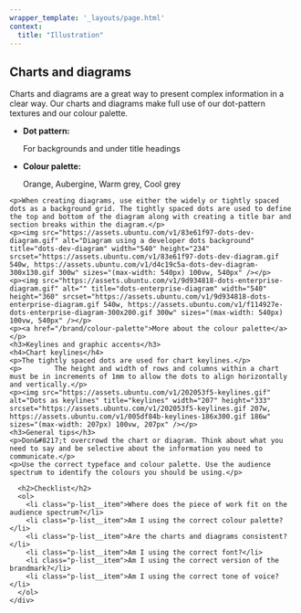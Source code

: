 ```yaml
---
wrapper_template: '_layouts/page.html'
context:
  title: "Illustration"
---
```


<div class="row">
  <div class="col-12">
    <h2>Charts and diagrams</h2>
    <p>Charts and diagrams are a great way to present complex information in a clear way. Our charts and diagrams make full use of our dot-pattern textures and our colour palette.</p>
    <ul class="p-list">
      <li class="p-list__item">
        <p><strong>Dot pattern:</strong></p>
        <p>For backgrounds and under title headings</p>
      </li>
      <li class="p-list__item">
        <p><strong>Colour palette:</strong></p>
        <p>Orange, Aubergine, Warm grey, Cool grey</p>
      </li>
    </ul>

    <p>When creating diagrams, use either the widely or tightly spaced dots as a background grid. The tightly spaced dots are used to define the top and bottom of the diagram along with creating a title bar and section breaks within the diagram.</p>
    <p><img src="https://assets.ubuntu.com/v1/83e61f97-dots-dev-diagram.gif" alt="Diagram using a developer dots background" title="dots-dev-diagram" width="540" height="234" srcset="https://assets.ubuntu.com/v1/83e61f97-dots-dev-diagram.gif 540w, https://assets.ubuntu.com/v1/d4c19c5a-dots-dev-diagram-300x130.gif 300w" sizes="(max-width: 540px) 100vw, 540px" /></p>
    <p><img src="https://assets.ubuntu.com/v1/9d934818-dots-enterprise-diagram.gif" alt="" title="dots-enterprise-diagram" width="540" height="360" srcset="https://assets.ubuntu.com/v1/9d934818-dots-enterprise-diagram.gif 540w, https://assets.ubuntu.com/v1/f114927e-dots-enterprise-diagram-300x200.gif 300w" sizes="(max-width: 540px) 100vw, 540px" /></p>
    <p><a href="/brand/colour-palette">More about the colour palette</a></p>
    <h3>Keylines and graphic accents</h3>
    <h4>Chart keylines</h4>
    <p>The tightly spaced dots are used for chart keylines.</p>
    <p>        The height and width of rows and columns within a chart must be in increments of 1mm to allow the dots to align horizontally and vertically.</p>
    <p><img src="https://assets.ubuntu.com/v1/202053f5-keylines.gif" alt="Dots as keylines" title="keylines" width="207" height="333" srcset="https://assets.ubuntu.com/v1/202053f5-keylines.gif 207w, https://assets.ubuntu.com/v1/005df84b-keylines-186x300.gif 186w" sizes="(max-width: 207px) 100vw, 207px" /></p>
    <h3>General tips</h3>
    <p>Don&#8217;t overcrowd the chart or diagram. Think about what you need to say and be selective about the information you need to communicate.</p>
    <p>Use the correct typeface and colour palette. Use the audience spectrum to identify the colours you should be using.</p>
  </div>
</div>

<div class="p-strip">
  <div class="row">
    <div class="col-8">

      <h2>Checklist</h2>
      <ol>
        <li class="p-list__item">Where does the piece of work fit on the audience spectrum?</li>
        <li class="p-list__item">Am I using the correct colour palette?</li>
        <li class="p-list__item">Are the charts and diagrams consistent?</li>
        <li class="p-list__item">Am I using the correct font?</li>
        <li class="p-list__item">Am I using the correct version of the brandmark?</li>
        <li class="p-list__item">Am I using the correct tone of voice?</li>
      </ol>
    </div>
  </div>
</div>
